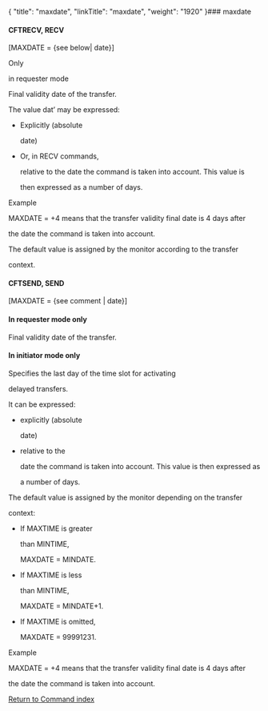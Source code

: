 {
    "title": "maxdate",
    "linkTitle": "maxdate",
    "weight": "1920"
}### <span id="maxdate"></span>maxdate

#### <span id="maxdate_CFTRECV"></span>CFTRECV, RECV

\[MAXDATE = {see below| date}\]

Only
in requester mode

Final validity date of the transfer.

The value dat’ may be expressed:

-   Explicitly (absolute
    date)
-   Or, in RECV commands,
    relative to the date the command is taken into account. This value is
    then expressed as a number of days.

Example

MAXDATE = +4 means that the transfer validity final date is 4 days after
the date the command is taken into account.

The default value is assigned by the monitor according to the transfer
context.

#### <span id="maxdate_CFTSEND"></span>CFTSEND, SEND

\[MAXDATE = {see comment | date}\]

#### In requester mode only

Final validity date of the transfer.

#### In initiator mode only

Specifies the last day of the time slot for activating
delayed transfers.

It can be expressed:

-   explicitly (absolute
    date)
-   relative to the
    date the command is taken into account. This value is then expressed as
    a number of days.

The default value is assigned by the monitor depending on the transfer
context:

-   If MAXTIME is greater
    than MINTIME,  
    MAXDATE = MINDATE.
-   If MAXTIME is less
    than MINTIME,  
    MAXDATE = MINDATE+1.
-   If MAXTIME is omitted,  
    MAXDATE = 99991231.

Example

MAXDATE = +4 means that the transfer validity final date is 4 days after
the date the command is taken into account.

[Return to Command index](../../)
